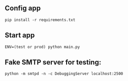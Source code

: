## Config app
```
pip install -r requirements.txt
```

## Start app
```
ENV=(test or prod) python main.py
```

## Fake SMTP server for testing:
```
python -m smtpd -n -c DebuggingServer localhost:2500
```